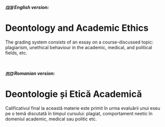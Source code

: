 ***🇬🇧 English version:***
# Deontology and Academic Ethics 

The grading system consists of an essay on a course-discussed topic: plagiarism, unethical behaviour in the academic, medical, and political fields, etc.
<br />
<br />
<br />


***🇷🇴 Romanian version:***
# Deontologie și Etică Academică
Calificativul final la această materie este primit în urma evaluării unui eseu pe o temă discutată în timpul cursului: plagiat, comportament neetic în domeniul academic, medical sau politic etc.
